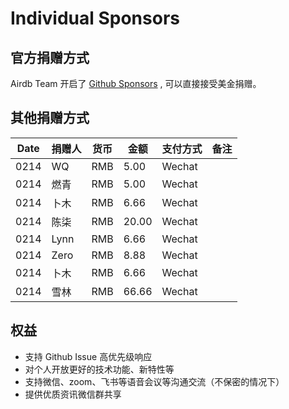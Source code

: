 # Individual Sponsors

## 官方捐赠方式

Airdb Team 开启了 [Github Sponsors](https://github.com/sponsors/airdb?frequency=one-time) , 可以直接接受美金捐赠。

## 其他捐赠方式

|Date | 捐赠人 |  货币 |  金额 | 支付方式 | 备注 |
|----| --- | --- | --- | --- | --- |
|0214| WQ | RMB | 5.00 | Wechat |
|0214| 燃青 | RMB | 5.00 | Wechat |
|0214| 卜木 | RMB | 6.66 | Wechat |
|0214| 陈柒 | RMB | 20.00 | Wechat |
|0214| Lynn | RMB | 6.66 | Wechat |
|0214| Zero | RMB | 8.88 | Wechat |
|0214| 卜木 | RMB | 6.66 | Wechat |
|0214| 雪林 | RMB | 66.66 | Wechat |

## 权益

- 支持 Github Issue 高优先级响应
- 对个人开放更好的技术功能、新特性等
- 支持微信、zoom、飞书等语音会议等沟通交流（不保密的情况下）
- 提供优质资讯微信群共享
